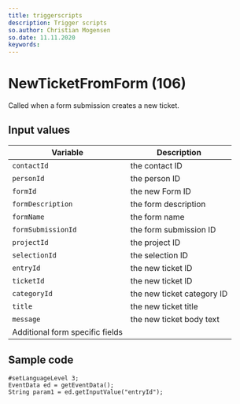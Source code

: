 ```yaml
---
title: triggerscripts
description: Trigger scripts
so.author: Christian Mogensen
so.date: 11.11.2020
keywords:
---
```


# NewTicketFromForm (106)

Called when a form submission creates a new ticket.

## Input values

|Variable|Description|
|---|---|
| `contactId` | the contact ID|
| `personId` | the person ID|
| `formId` | the new Form ID|
| `formDescription` | the form description|
| `formName` | the form name|
| `formSubmissionId` | the form submission ID|
| `projectId` | the project ID|
| `selectionId` | the selection ID|
| `entryId` | the new ticket ID|
| `ticketId` | the new ticket ID|
| `categoryId` | the new ticket category ID|
| `title` | the new ticket title|
| `message` | the new ticket body text|
| Additional form specific fields||

## Sample code

```crmscript
#setLanguageLevel 3;
EventData ed = getEventData();
String param1 = ed.getInputValue("entryId");
```
